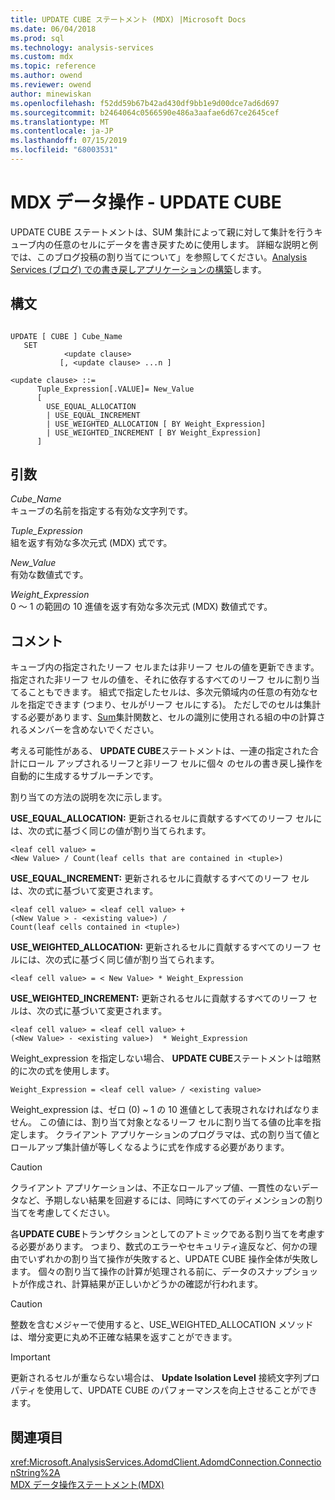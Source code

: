 ```yaml
---
title: UPDATE CUBE ステートメント (MDX) |Microsoft Docs
ms.date: 06/04/2018
ms.prod: sql
ms.technology: analysis-services
ms.custom: mdx
ms.topic: reference
ms.author: owend
ms.reviewer: owend
author: minewiskan
ms.openlocfilehash: f52dd59b67b42ad430df9bb1e9d00dce7ad6d697
ms.sourcegitcommit: b2464064c0566590e486a3aafae6d67ce2645cef
ms.translationtype: MT
ms.contentlocale: ja-JP
ms.lasthandoff: 07/15/2019
ms.locfileid: "68003531"
---
```

# <a name="mdx-data-manipulation---update-cube"></a>MDX データ操作 - UPDATE CUBE


  UPDATE CUBE ステートメントは、SUM 集計によって親に対して集計を行うキューブ内の任意のセルにデータを書き戻すために使用します。 詳細な説明と例では、このブログ投稿の割り当てについて」を参照してください。[Analysis Services (ブログ) での書き戻しアプリケーションの構築](https://go.microsoft.com/fwlink/?LinkId=394977)します。  
  
## <a name="syntax"></a>構文  
  
```  
  
UPDATE [ CUBE ] Cube_Name   
   SET   
            <update clause>   
           [, <update clause> ...n ]  
  
<update clause> ::=   
      Tuple_Expression[.VALUE]= New_Value  
      [   
        USE_EQUAL_ALLOCATION   
        | USE_EQUAL_INCREMENT   
        | USE_WEIGHTED_ALLOCATION [ BY Weight_Expression]   
        | USE_WEIGHTED_INCREMENT [ BY Weight_Expression]  
      ]  
```  
  
## <a name="arguments"></a>引数  
 *Cube_Name*  
 キューブの名前を指定する有効な文字列です。  
  
 *Tuple_Expression*  
 組を返す有効な多次元式 (MDX) 式です。  
  
 *New_Value*  
 有効な数値式です。  
  
 *Weight_Expression*  
 0 ～ 1 の範囲の 10 進値を返す有効な多次元式 (MDX) 数値式です。  
  
## <a name="remarks"></a>コメント  
 キューブ内の指定されたリーフ セルまたは非リーフ セルの値を更新できます。指定された非リーフ セルの値を、それに依存するすべてのリーフ セルに割り当てることもできます。 組式で指定したセルは、多次元領域内の任意の有効なセルを指定できます (つまり、セルがリーフ セルにする)。 ただしでのセルは集計する必要があります、[Sum](../mdx/sum-mdx.md)集計関数と、セルの識別に使用される組の中の計算されるメンバーを含めないでください。  
  
 考える可能性がある、 **UPDATE CUBE**ステートメントは、一連の指定された合計にロール アップされるリーフと非リーフ セルに個々 のセルの書き戻し操作を自動的に生成するサブルーチンです。  
  
 割り当ての方法の説明を次に示します。  
  
 **USE_EQUAL_ALLOCATION:** 更新されるセルに貢献するすべてのリーフ セルには、次の式に基づく同じの値が割り当てられます。  
  
```  
<leaf cell value> =   
<New Value> / Count(leaf cells that are contained in <tuple>)  
```  
  
 **USE_EQUAL_INCREMENT:** 更新されるセルに貢献するすべてのリーフ セルは、次の式に基づいて変更されます。  
  
```  
<leaf cell value> = <leaf cell value> +   
(<New Value > - <existing value>) /  
Count(leaf cells contained in <tuple>)  
```  
  
 **USE_WEIGHTED_ALLOCATION:** 更新されるセルに貢献するすべてのリーフ セルには、次の式に基づく同じ値が割り当てられます。  
  
```  
<leaf cell value> = < New Value> * Weight_Expression  
```  
  
 **USE_WEIGHTED_INCREMENT:** 更新されるセルに貢献するすべてのリーフ セルは、次の式に基づいて変更されます。  
  
```  
<leaf cell value> = <leaf cell value> +   
(<New Value> - <existing value>)  * Weight_Expression  
```  
  
 Weight_expression を指定しない場合、 **UPDATE CUBE**ステートメントは暗黙的に次の式を使用します。  
  
```  
Weight_Expression = <leaf cell value> / <existing value>  
```  
  
 Weight_expression は、ゼロ (0) ~ 1 の 10 進値として表現されなければなりません。 この値には、割り当て対象となるリーフ セルに割り当てる値の比率を指定します。 クライアント アプリケーションのプログラマは、式の割り当て値とロールアップ集計値が等しくなるように式を作成する必要があります。  
  
> [!CAUTION]  
>  クライアント アプリケーションは、不正なロールアップ値、一貫性のないデータなど、予期しない結果を回避するには、同時にすべてのディメンションの割り当てを考慮してください。  
  
 各**UPDATE CUBE**トランザクションとしてのアトミックである割り当てを考慮する必要があります。 つまり、数式のエラーやセキュリティ違反など、何かの理由でいずれかの割り当て操作が失敗すると、UPDATE CUBE 操作全体が失敗します。 個々の割り当て操作の計算が処理される前に、データのスナップショットが作成され、計算結果が正しいかどうかの確認が行われます。  
  
> [!CAUTION]  
>  整数を含むメジャーで使用すると、USE_WEIGHTED_ALLOCATION メソッドは、増分変更に丸め不正確な結果を返すことができます。  
  
> [!IMPORTANT]  
>  更新されるセルが重ならない場合は、 **Update Isolation Level** 接続文字列プロパティを使用して、UPDATE CUBE のパフォーマンスを向上させることができます。  
  
## <a name="see-also"></a>関連項目  
 <xref:Microsoft.AnalysisServices.AdomdClient.AdomdConnection.ConnectionString%2A>   
 [MDX データ操作ステートメント&#40;MDX&#41;](../mdx/mdx-data-manipulation-statements-mdx.md)  
  
  
